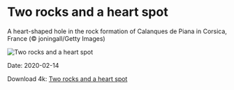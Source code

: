 # Two rocks and a heart spot

A heart-shaped hole in the rock formation of Calanques de Piana in Corsica, France (© joningall/Getty Images)

![Two rocks and a heart spot](https://bing.com/th?id=OHR.CorsicaHeart_EN-US7363711239_UHD.jpg&rf=LaDigue_UHD.jpg&pid=hp&w=1024&h=576)

Date: 2020-02-14

Download 4k: [Two rocks and a heart spot](https://bing.com/th?id=OHR.CorsicaHeart_EN-US7363711239_UHD.jpg&rf=LaDigue_UHD.jpg&pid=hp&w=3840&h=2160)

